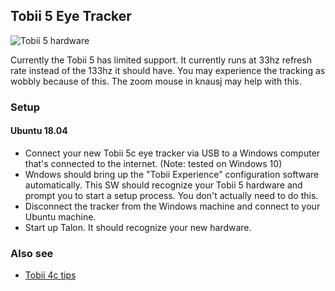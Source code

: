 ## Tobii 5 Eye Tracker

![Tobii 5 hardware](/media/tobii_5_hardware.png) <!-- .element height="50%" width="50%" -->

Currently the Tobii 5 has limited support. It currently runs at 33hz refresh rate instead of the 133hz it should have. You may experience the tracking as wobbly because of this. The zoom mouse in knausj may help with this.

### Setup

#### Ubuntu 18.04

- Connect your new Tobii 5c eye tracker via USB to a Windows computer that's connected to the internet. (Note: tested on Windows 10)
- Wndows should bring up the "Tobii Experience" configuration software automatically. This SW should recognize your Tobii 5 hardware and prompt you to start a setup process. You don't actually need to do this.
- Disconnect the tracker from the Windows machine and connect to your Ubuntu machine.
- Start up Talon. It should recognize your new hardware.

### Also see

- [Tobii 4c tips](/tobii_4c_tips.md)

